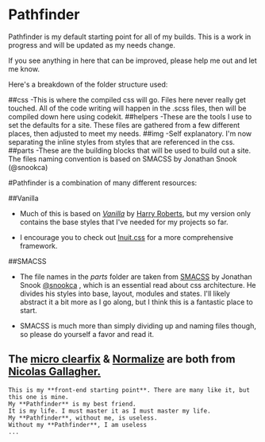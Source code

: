 # Pathfinder

Pathfinder is my default starting point for all of my builds. This is a work in progress and will be updated as my needs change.

If you see anything in here that can be improved, please help me out and let me know. 

Here's a breakdown of the folder structure used:

##css
	-This is where the compiled css will go. Files here never really get touched. All of the code writing will happen in the .scss files, then will be compiled down here using codekit.
##helpers
 	-These are the tools I use to set the defaults for a site. These files are gathered from a few different places, then adjusted to meet my needs.
##img
	-Self explanatory. I'm now separating the inline styles from styles that are referenced in the css.
##parts
	-These are the building blocks that will be used to build out a site. The files naming convention is based on SMACSS by Jonathan Snook (@snookca)

#Pathfinder is a combination of many different resources:

##Vanilla
 - Much of this is based on [_Vanilla_](http://github.com/csswizardry/vanilla) by [Harry Roberts](https://github.com/csswizardry), but my version only contains the base styles that I've needed for my projects so far. 
 
  - I encourage you to check out [Inuit.css](https://github.com/csswizardry/inuit.css) for a more comprehensive framework.

##SMACSS
 - The file names in the _parts_ folder are taken from [SMACSS](http://smacss.com/) by Jonathan Snook [@snookca](http:www.twitter.com/snookca) , which is an essential read about css architecture. He divides his styles into base, layout, modules and states. I'll likely abstract it a bit more as I go along, but I think this is a fantastic place to start.

 - SMACSS is much more than simply dividing up and naming files though, so please do yourself a favor and read it.

## The [micro clearfix](http://nicolasgallagher.com/micro-clearfix-hack/) & [Normalize](https://github.com/necolas/normalize.css) are both from [Nicolas Gallagher.](https://github.com/necolas)


	This is my **front-end starting point**. There are many like it, but this one is mine.
	My **Pathfinder** is my best friend.
	It is my life. I must master it as I must master my life.
	My **Pathfinder**, without me, is useless.
	Without my **Pathfinder**, I am useless
	...